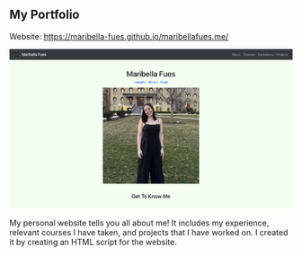## My Portfolio

Website: https://maribella-fues.github.io/maribellafues.me/

![personalwebsite](personalwebsite.png)

My personal website tells you all about me! It includes my experience, relevant courses I have taken, and projects that I have worked on. I created it by creating an HTML script for the website.
